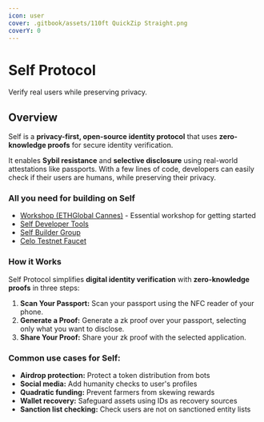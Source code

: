 ```yaml
---
icon: user
cover: .gitbook/assets/110ft QuickZip Straight.png
coverY: 0
---
```


# Self Protocol

Verify real users while preserving privacy.

## Overview

Self is a **privacy-first, open-source identity protocol** that uses **zero-knowledge proofs** for secure identity verification.&#x20;

It enables **Sybil resistance** and **selective disclosure** using real-world attestations like passports. With a few lines of code, developers can easily check if their users are humans, while preserving their privacy.

### All you need for building on Self

- [Workshop (ETHGlobal Cannes)](https://www.youtube.com/live/0Jg1o9BFUBs?si=976RbmmCM-4kHToI) - Essential workshop for getting started
- [Self Developer Tools](https://tools.self.xyz)
- [Self Builder Group](https://t.me/+d2TGsbkSDmgzODVi)
- [Celo Testnet Faucet](https://faucet.celo.org/alfajores)

### How it Works

Self Protocol simplifies **digital identity verification** with **zero-knowledge proofs** in three steps:

1. **Scan Your Passport:** Scan your passport using the NFC reader of your phone.
2. **Generate a Proof:** Generate a zk proof over your passport, selecting only what you want to disclose.
3. **Share Your Proof:** Share your zk proof with the selected application.

### Common use cases for Self:

* **Airdrop protection:** Protect a token distribution from bots
* **Social media:** Add humanity checks to user's profiles
* **Quadratic funding:** Prevent farmers from skewing rewards
* **Wallet recovery:** Safeguard assets using IDs as recovery sources
* **Sanction list checking:** Check users are not on sanctioned entity lists

